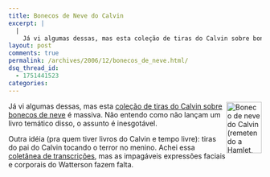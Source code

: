```yaml
---
title: Bonecos de Neve do Calvin
excerpt: |
  |
    Já vi algumas dessas, mas esta coleção de tiras do Calvin sobre bonecos de neve é massiva. Não entendo como não lançam um livro temático disso, o assunto é inesgotável. Outra idéia (pra quem tiver livros do Calvin e tempo...
layout: post
comments: true
permalink: /archives/2006/12/bonecos_de_neve.html/
dsq_thread_id:
  - 1751441523
categories:
---
```

<img title="Boneco de neve do Calvin (remetendo a Hamlet, talvez?)" src="//chester.me/archives/img/calvin_snowman.gif" width="70" height="102" align="right" style="margin-left:2px" />Já vi algumas dessas, mas esta <a href="http://www.chase3000.com/userpages/calvinhobbes/" target="_blank">coleção de tiras do Calvin sobre bonecos de neve</a> é massiva. Não entendo como não lançam um livro temático disso, o assunto é inesgotável.

Outra idéia (pra quem tiver livros do Calvin e tempo livre): tiras do pai do Calvin tocando o terror no menino. Achei essa <a href="http://www.elise.com/quotes/a/ask_calvins_dad.php" target="_blank">coletânea de transcrições</a>, mas as impagáveis expressões faciais e corporais do Watterson fazem falta.

